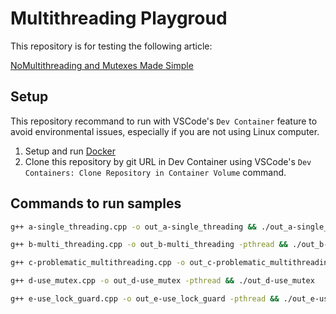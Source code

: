 # Multithreading Playgroud

This repository is for testing the following article:

[NoMultithreading and Mutexes Made Simple](https://code.likeagirl.io/multithreading-and-mutexes-made-simple-8087404053cd)

## Setup

This repository recommand to run with VSCode's `Dev Container` feature to avoid environmental issues, especially if you are not using Linux computer.

1. Setup and run [Docker](https://www.docker.com/)
2. Clone this repository by git URL in Dev Container using VSCode's `Dev Containers: Clone Repository in Container Volume` command.

## Commands to run samples

```bash
g++ a-single_threading.cpp -o out_a-single_threading && ./out_a-single_threading
```

```bash
g++ b-multi_threading.cpp -o out_b-multi_threading -pthread && ./out_b-multi_threading
```

```bash
g++ c-problematic_multithreading.cpp -o out_c-problematic_multithreading -pthread && ./out_c-problematic_multithreading
```

```bash
g++ d-use_mutex.cpp -o out_d-use_mutex -pthread && ./out_d-use_mutex
```

```bash
g++ e-use_lock_guard.cpp -o out_e-use_lock_guard -pthread && ./out_e-use_lock_guard
```